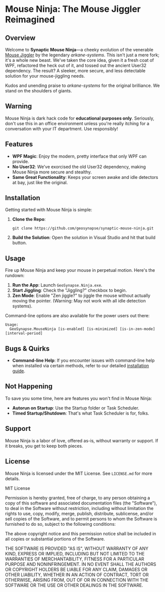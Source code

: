 # Mouse Ninja: The Mouse Jiggler Reimagined

## Overview

Welcome to **Synaptic Mouse Ninja**—a cheeky evolution of the venerable [Mouse Jiggler](https://github.com/arkane-systems/mousejiggler) by the legendary *arkane-systems*. This isn't just a mere fork; it's a whole new beast. We've taken the core idea, given it a fresh coat of WPF, refactored the heck out of it, and tossed out the ancient User32 dependency. The result? A sleeker, more secure, and less detectable solution for your mouse-jiggling needs.

Kudos and unending praise to *arkane-systems* for the original brilliance. We stand on the shoulders of giants.

## Warning

Mouse Ninja is dark hack code for **educational purposes only**. Seriously, don't use this in an office environment unless you're really itching for a conversation with your IT department. Use responsibly!

## Features

- **WPF Magic**: Enjoy the modern, pretty interface that only WPF can provide.
- **No User32**: We've exorcised the old User32 dependency, making Mouse Ninja more secure and stealthy.
- **Same Great Functionality**: Keeps your screen awake and idle detectors at bay, just like the original.

## Installation

Getting started with Mouse Ninja is simple:

1. **Clone the Repo**:
   ```
   git clone https://github.com/geosynapse/synaptic-mouse-ninja.git
   ```
2. **Build the Solution**: Open the solution in Visual Studio and hit that build button.

## Usage

Fire up Mouse Ninja and keep your mouse in perpetual motion. Here's the rundown:

1. **Run the App**: Launch `GeoSynapse.Ninja.exe`.
2. **Start Jiggling**: Check the "Jiggling?" checkbox to begin.
3. **Zen Mode**: Enable "Zen jiggle?" to jiggle the mouse without actually moving the pointer. (Warning: May not work with all idle detection systems).

Command-line options are also available for the power users out there:

```
Usage:
  GeoSynapse.MouseNinja [is-enabled] [is-minimized] [is-in-zen-mode] [interval-period]
```

## Bugs & Quirks

- **Command-line Help**: If you encounter issues with command-line help when installed via certain methods, refer to our detailed [installation guide](#installation).

## Not Happening

To save you some time, here are features you won't find in Mouse Ninja:

- **Autorun on Startup**: Use the Startup folder or Task Scheduler.
- **Timed Startup/Shutdown**: That's what Task Scheduler is for, folks.

## Support

Mouse Ninja is a labor of love, offered as-is, without warranty or support. If it breaks, you get to keep both pieces.

## License

Mouse Ninja is licensed under the MIT License. See `LICENSE.md` for more details.


MIT License

Permission is hereby granted, free of charge, to any person obtaining a copy
of this software and associated documentation files (the "Software"), to deal
in the Software without restriction, including without limitation the rights
to use, copy, modify, merge, publish, distribute, sublicense, and/or sell
copies of the Software, and to permit persons to whom the Software is
furnished to do so, subject to the following conditions:

The above copyright notice and this permission notice shall be included in
all copies or substantial portions of the Software.

THE SOFTWARE IS PROVIDED "AS IS", WITHOUT WARRANTY OF ANY KIND, EXPRESS OR
IMPLIED, INCLUDING BUT NOT LIMITED TO THE WARRANTIES OF MERCHANTABILITY,
FITNESS FOR A PARTICULAR PURPOSE AND NONINFRINGEMENT. IN NO EVENT SHALL THE
AUTHORS OR COPYRIGHT HOLDERS BE LIABLE FOR ANY CLAIM, DAMAGES OR OTHER
LIABILITY, WHETHER IN AN ACTION OF CONTRACT, TORT OR OTHERWISE, ARISING FROM,
OUT OF OR IN CONNECTION WITH THE SOFTWARE OR THE USE OR OTHER DEALINGS IN
THE SOFTWARE.